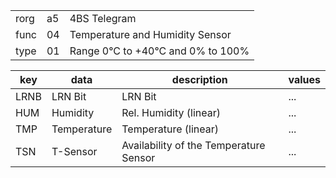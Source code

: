 
|    |   |   |
| -- | - | - |
| rorg | a5 | 4BS Telegram |
| func | 04 | Temperature and Humidity Sensor |
| type | 01 | Range 0°C to +40°C and 0% to 100% |

| key | data | description | values |
| --- | --- | --- | --- |
  | LRNB | LRN Bit | LRN Bit | ... | 
| HUM | Humidity | Rel. Humidity (linear) | ... | 
| TMP | Temperature | Temperature (linear) | ... | 
| TSN | T-Sensor | Availability of the Temperature Sensor | ... | 

  